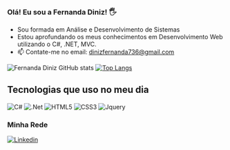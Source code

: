 ### Olá! Eu sou a Fernanda Diniz! 🖐️
- Sou formada em Análise e Desenvolvimento de Sistemas
- Estou aprofundando os meus conhecimentos em Desenvolvimento Web utilizando o C#, .NET, MVC.
- 📫 Contate-me no email: dinizfernanda736@gmail.com

![Fernanda Diniz GitHub stats](https://github-readme-stats.vercel.app/api?username=diniz736nanda&show_icons=true&theme=dracula)
[![Top Langs](https://github-readme-stats.vercel.app/api/top-langs/?username=diniz736nanda&layout=compact)](https://github.com/anuraghazra/github-readme-stats)

## Tecnologias que uso no meu dia

<div>
    <img align="center" alt="C#" src="https://img.shields.io/badge/C%23-239120?style=for-the-badge&logo=c-sharp&logoColor=white" />
    <img align="center" alt=".Net" src="https://img.shields.io/badge/.NET-5C2D91?style=for-the-badge&logo=.net&logoColor=white" />
    <img align="center" alt="HTML5" src="https://img.shields.io/badge/HTML5-E34F26?style=for-the-badge&logo=html5&logoColor=white" />
    <img align="center" alt="CSS3" src="https://img.shields.io/badge/CSS3-1572B6?style=for-the-badge&logo=css3&logoColor=white" />
    <img align="center" alt="Jquery" src="https://img.shields.io/badge/jQuery-0769AD?style=for-the-badge&logo=jquery&logoColor=white" />
</div>

### Minha Rede
[![Linkedin](https://img.shields.io/badge/LinkedIn-0077B5?style=for-the-badge&logo=linkedin&logoColor=white)](https://www.linkedin.com/in/fernanda-marcela-torres-diniz-2abb15207/)
